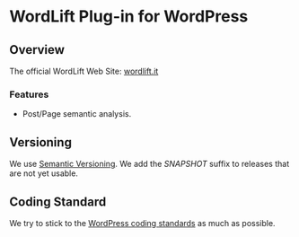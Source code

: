WordLift Plug-in for WordPress
==============================

## Overview

The official WordLift Web Site: [wordlift.it](http://wordlift.it)

### Features

* Post/Page semantic analysis.

## Versioning

We use [Semantic Versioning](http://semver.org/). We add the *SNAPSHOT* suffix to releases that are not yet usable.

## Coding Standard

We try to stick to the [WordPress coding standards](http://make.wordpress.org/core/handbook/coding-standards/php/) as much as possible.
